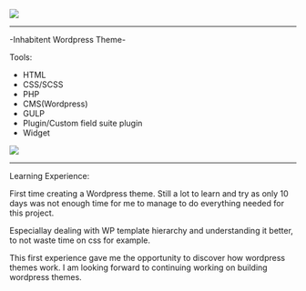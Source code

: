 ![](https://s12.postimg.org/aaur7zsxp/Screen_Shot_2017_02_26_at_21_58_13.png)

- - -

-Inhabitent Wordpress Theme-

Tools:
- HTML
- CSS/SCSS
- PHP
- CMS(Wordpress)
- GULP
- Plugin/Custom field suite plugin
- Widget

![](https://s12.postimg.org/t4gk4zr5p/Screen_Shot_2017_02_26_at_21_57_54.png)


- - -


Learning Experience:

First time creating a Wordpress theme.
Still a lot to learn and try as only 10 days was not enough time for me to manage to do everything needed for this project.

Especiallay dealing with WP template hierarchy and understanding it better, to not waste time on css for example.

This first experience gave me the opportunity to discover how wordpress themes work. I am looking forward to continuing working on building wordpress themes.